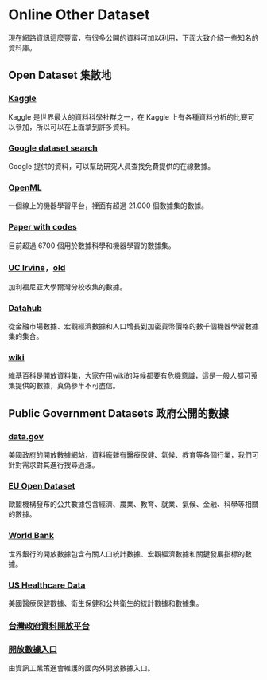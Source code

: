 <script src="https://cdn.mathjax.org/mathjax/latest/MathJax.js?config=TeX-AMS-MML_HTMLorMML" type="text/javascript"></script>
<script type="text/x-mathjax-config">
MathJax.Hub.Config({
    tex2jax: {
    inlineMath: [ ["$","$"], ["\(","\)"] ],
    processEscapes: true
    }
});
</script>



# Online Other Dataset

現在網路資訊這麼豐富，有很多公開的資料可加以利用，下面大致介紹一些知名的資料庫。


## Open Dataset 集散地

### [Kaggle](https://www.kaggle.com/datasets)

Kaggle 是世界最大的資料科學社群之一，在 Kaggle 上有各種資料分析的比賽可以參加，所以可以在上面拿到許多資料。

### [Google dataset search](https://datasetsearch.research.google.com/)

Google 提供的資料，可以幫助研究人員查找免費提供的在線數據。

### [OpenML](https://www.openml.org/search?type=data&sort=runs&status=active)

一個線上的機器學習平台，裡面有超過 21.000 個數據集的數據。

### [Paper with codes](https://paperswithcode.com/datasets)

目前超過 6700 個用於數據科學和機器學習的數據集。

### [UC Irvine](https://archive-beta.ics.uci.edu/)，[old](https://archive.ics.uci.edu/ml/index.php)

加利福尼亚大學爾灣分校收集的數據。

### [Datahub](https://datahub.io/search)

從金融市場數據、宏觀經濟數據和人口增長到加密貨幣價格的數千個機器學習數據集的集合。

### [wiki](https://en.wikipedia.org/wiki/List_of_datasets_for_machine-learning_research)

維基百科是開放資料集，大家在用wiki的時候都要有危機意識，這是一般人都可蒐集提供的數據，真偽參半不可盡信。


## Public Government Datasets 政府公開的數據

### [data.gov](https://catalog.data.gov/dataset)

美國政府的開放數據網站，資料龐雜有醫療保健、氣候、教育等各個行業，我們可針對需求對其進行搜尋過濾。


### [EU Open Dataset](https://data.europa.eu/data/datasets?locale=en)

歐盟機構發布的公共數據包含經濟、農業、教育、就業、氣候、金融、科學等相關的數據。

### [World Bank](https://data.worldbank.org/)

世界銀行的開放數據包含有關人口統計數據、宏觀經濟數據和關鍵發展指標的數據。

### [US Healthcare Data](https://researchguides.dartmouth.edu/c.php?g=517073&p=6289098)

美國醫療保健數據、衛生保健和公共衛生的統計數據和數據集。

### [台灣政府資料開放平台](https://data.gov.tw/)

### [開放數據入口](https://www.datastation.org.tw/opendata)

由資訊工業策進會維護的國內外開放數據入口。

